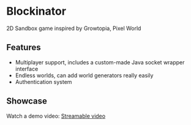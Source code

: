 # Blockinator

2D Sandbox game inspired by Growtopia, Pixel World

## Features
- Multiplayer support, includes a custom-made Java socket wrapper interface
- Endless worlds, can add world generators really easily
- Authentication system

## Showcase
Watch a demo video: [Streamable video](https://streamable.com/q4ckki)
